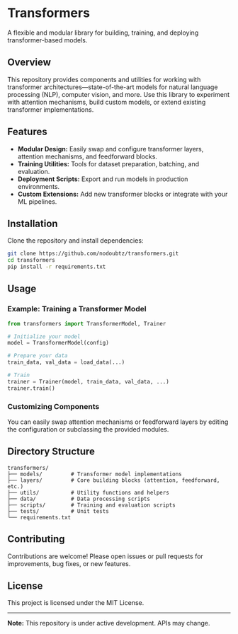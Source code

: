 # Transformers

A flexible and modular library for building, training, and deploying transformer-based models.

## Overview

This repository provides components and utilities for working with transformer architectures—state-of-the-art models for natural language processing (NLP), computer vision, and more. Use this library to experiment with attention mechanisms, build custom models, or extend existing transformer implementations.

## Features

- **Modular Design:** Easily swap and configure transformer layers, attention mechanisms, and feedforward blocks.
- **Training Utilities:** Tools for dataset preparation, batching, and evaluation.
- **Deployment Scripts:** Export and run models in production environments.
- **Custom Extensions:** Add new transformer blocks or integrate with your ML pipelines.

## Installation

Clone the repository and install dependencies:

```bash
git clone https://github.com/nodoubtz/transformers.git
cd transformers
pip install -r requirements.txt
```

## Usage

### Example: Training a Transformer Model

```python
from transformers import TransformerModel, Trainer

# Initialize your model
model = TransformerModel(config)

# Prepare your data
train_data, val_data = load_data(...)

# Train
trainer = Trainer(model, train_data, val_data, ...)
trainer.train()
```

### Customizing Components

You can easily swap attention mechanisms or feedforward layers by editing the configuration or subclassing the provided modules.

## Directory Structure

```
transformers/
├── models/         # Transformer model implementations
├── layers/         # Core building blocks (attention, feedforward, etc.)
├── utils/          # Utility functions and helpers
├── data/           # Data processing scripts
├── scripts/        # Training and evaluation scripts
├── tests/          # Unit tests
└── requirements.txt
```

## Contributing

Contributions are welcome! Please open issues or pull requests for improvements, bug fixes, or new features.

## License

This project is licensed under the MIT License.

---

**Note:** This repository is under active development. APIs may change.
